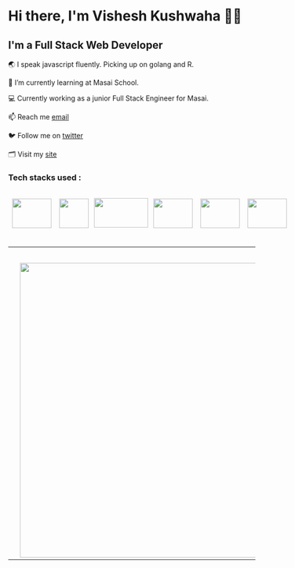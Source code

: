 # Hi there, I'm Vishesh Kushwaha 🤘🏽
## I'm a Full Stack Web Developer
🌏 I speak javascript fluently. Picking up on golang and R.  

🌱 I’m currently learning at Masai School. 

💻 Currently working as a junior Full Stack Engineer for Masai. 

📫 Reach me [email](mailto:kvish318@gmail.com)

🐦 Follow me on [twitter](https://twitter.com/KuahwahaVishesh)

🗂 Visit my [site]()


### Tech stacks used :
<h></h>
<div style="display: flex; margin-top: 25px; margin-bottom: 30px;">

  <img style="height: 60px; width: 80px; margin: 8px;" src="https://upload.wikimedia.org/wikipedia/commons/thumb/6/61/HTML5_logo_and_wordmark.svg/180px-HTML5_logo_and_wordmark.svg.png">
   <img style="height: 60px; width: 60px; margin: 8px;" src="https://upload.wikimedia.org/wikipedia/commons/thumb/d/d5/CSS3_logo_and_wordmark.svg/544px-CSS3_logo_and_wordmark.svg.png?20160530175649">
    <img style="height: 60px; width: 110px; margin: 3px; margin-top: 7px;" src="https://1000logos.net/wp-content/uploads/2020/09/JavaScript-Logo-768x480.png">
    <img style="height: 60px; width: 80px; margin: 8px;" src="https://nodejs.org/static/images/logos/nodejs-new-pantone-black.svg">
    <img style="height: 60px; width: 80px; margin: 8px;" src="https://www.bairesdev.com/wp-content/uploads//2021/07/Expressjs.svg">
    <img style="height: 60px; width: 80px; margin: 8px;" src="https://png.pngitem.com/pimgs/s/664-6644509_icon-react-js-logo-hd-png-download.png">

</div>




 
<div> 
  <table>
    <td>
      <a href="https://github.com/kusalhettiarachchi/kusalhettiarachchi">
<!--         <img align="center" src="https://github-readme-stats.vercel.app/api/top-langs/?username=kusalhettiarachchi&title_color=ffffff&text_color=c9cacc&icon_color=2bbc8a&bg_color=1d1f21&langs_count=7&hide=jupyter%20notebook,julia,Cmake,Makefile,CSS,PHP" /> -->
      </a>
    </td>
    <td>
      <a href="https://github.com/vishesh11111">
<!--         <img align="top" src="https://github-readme-stats.vercel.app/api?username=kusalhettiarachchi&show_icons=true&line_height=27&count_private=true&title_color=ffffff&text_color=c9cacc&icon_color=2bbc8a&bg_color=1d1f21" alt="Kusal's GitHub Stats" /> -->
        <img style="width:600px; hight: 50px; margin-top: 30px;" src="https://miro.medium.com/max/1050/1*Dc5f6x9KxALujjUDzn7PWw.jpeg">
      </a>
    </td>
  </table>
</div>


